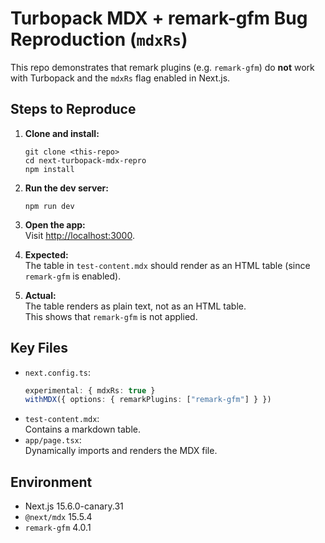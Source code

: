 # Turbopack MDX + remark-gfm Bug Reproduction (`mdxRs`)

This repo demonstrates that remark plugins (e.g. `remark-gfm`) do **not** work with Turbopack and the `mdxRs` flag enabled in Next.js.

## Steps to Reproduce

1. **Clone and install:**
   ```
   git clone <this-repo>
   cd next-turbopack-mdx-repro
   npm install
   ```

2. **Run the dev server:**
   ```
   npm run dev
   ```

3. **Open the app:**  
   Visit [http://localhost:3000](http://localhost:3000).

4. **Expected:**  
   The table in `test-content.mdx` should render as an HTML table (since `remark-gfm` is enabled).

5. **Actual:**  
   The table renders as plain text, not as an HTML table.  
   This shows that `remark-gfm` is not applied.

## Key Files

- `next.config.ts`:  
  ```ts
  experimental: { mdxRs: true }
  withMDX({ options: { remarkPlugins: ["remark-gfm"] } })
  ```
- `test-content.mdx`:  
  Contains a markdown table.
- `app/page.tsx`:  
  Dynamically imports and renders the MDX file.

## Environment

- Next.js 15.6.0-canary.31
- `@next/mdx` 15.5.4
- `remark-gfm` 4.0.1
